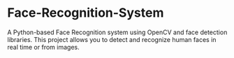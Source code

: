 # Face-Recognition-System
A Python-based Face Recognition system using OpenCV and face detection libraries. This project allows you to detect and recognize human faces in real time or from images.
